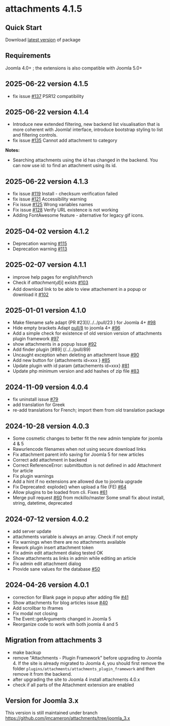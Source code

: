 # attachments 4.1.5

## Quick Start

Download <a href="https://github.com/jmcameron/attachments/releases/latest" target="_blank">latest version</a> of package

## Requirements

Joomla 4.0+ ; the extensions is also compatible with Joomla 5.0+


## 2025-06-22 version 4.1.5

- fix issue [#137](/../../issues/137) PSR12 compatibility


## 2025-06-22 version 4.1.4

- Introduce new extended filtering, new backend list visualisation that is more coherent with Joomla! interface, 
  introduce bootstrap styling to list and filtering controls.
- fix issue [#135](/../../issues/135)  Cannot add attachment to category

**Notes:**
- Searching attachments using the id has changed in the backend. You can now use id: to find an attachment using its id.

## 2025-06-22 version 4.1.3

- fix issue [#119](/../../issues/119) Install - checksum verification failed
- fix issue [#121](/../../issues/121) Accessibility warning
- Fix issue [#125](/../../issues/125) Wrong variables names
- Fix issue [#128](/../../issues/128) Verify URL existence is not working
- Adding FontAwesome feature - alternative for legacy gif icons.

## 2025-04-02 version 4.1.2

- Deprecation warning [#115](/../../issues/115)
- Deprecation warning [#113](/../../issues/113)

## 2025-02-07 version 4.1.1

- improve help pages for english/french
- Check if $attachment_id[$i] exists [#103](/../../pull/103)
- Add download link to be able to view attachement in a popup or download it [#102](/../../pull/102)

## 2025-01-01 version 4.1.0

- Make filename safe adapt {PR #23](/../../pull/23 ) for Joomla 4+ [#98](/../../pull/98)
- Hide empty brackets Adapt [pull/8](/../../pull/8) to joomla 4+ [#96](/../../pull/96)
- Add a simple check for existence of old version version of attachments plugin framework [#97](/../../pull/97)
- show attachments in a popup Issue [#92](/../../issues/92)
- Add finder plugin [#89] (/../../pull/89)
- Uncaught exception when deleting an attachment Issue [#90](/../../issues/90)
- Add new button for {attachments id=xxx } [#85](/../../pull/85)
- Update plugin with id param {attachements id=xxx} [#81](/../../pull/81)
- Update php minimum version and add hashes of zip file [#83](/../../issues/83)

## 2024-11-09 version 4.0.4

- fix uninstall issue [#79](/../../issues/79)
- add translation for Greek
- re-add translations for French; import them from old translation package

## 2024-10-28 version 4.0.3

- Some cosmetic changes to better fit the new admin template for joomla 4 & 5
- Rawurlencode filenames when not using secure download links
- Fix attachment parent info saving for Joomla 5 for new articles
- Correct add attachment in backend
- Correct ReferenceError: submitbutton is not defined
  in add Attachment for article
- Fix plugin warnings
- Add a hint if no extensions are allowed due to joomla upgrade
- Fix Deprecated: explode() when upload a file (FE) [#64](/../../issues/64)
- Allow plugins to be loaded from cli. Fixes [#61](/../../issues/61)
- Merge pull request [#60](/../../pull/60) from mckillo/master
  Some small fix about install, string, datetime, deprecated

## 2024-07-12 version 4.0.2

- add server update
- attachments variable is always an array. Check if not empty
- Fix warnings when there are no attachments available
- Rework plugin insert attachment token
- Fix admin edit attachment dialog tested OK
- Show attachments as links in admin while editing an article
- Fix admin edit attachment dialog
- Provide sane values for the database [#50](/../../issues/50)


## 2024-04-26 version 4.0.1

- correction for Blank page in popup after adding file [#41](/../../issues/41)
- Show attachments for blog articles issue [#40](/../../issues/40)
- Add scrollbar to iframes
- Fix modal not closing
- The Event::getArguments changed in Joomla 5
- Reorganize code to work with both joomla 4 and 5

## Migration from attachments 3

- make backup
- remove "Attachments - Plugin Framework" before upgrading to Joomla 4. 
  If the site is already migrated to Joomla 4, you should first remove the folder ```plugins/attachments/attachments_plugin_framework``` 
  and then remove it from the backend.
- after upgrading the site to Joomla 4 install attachments 4.0.x
- check if all parts of the Attachment extension are enabled

## Version for Joomla 3.x

This version is still maintained under branch https://github.com/jmcameron/attachments/tree/joomla_3.x
